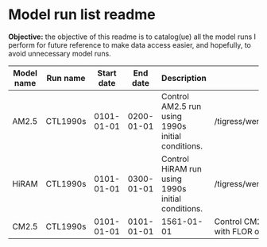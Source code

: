 # Model run list readme
**Objective:** the objective of this readme is to catalog(ue) all the model runs I perform for future reference to make data access easier, and hopefully, to avoid unnecessary model runs.

| Model name | Run name | Start date | End date | Description | Model configuation path | Data storage path  |
| ----------- | ------------ | ---------- | ---------- | ----------- | ---------- | -----------|
| AM2.5 | CTL1990s | 0101-01-01 | 0200-01-01 | Control AM2.5 run using 1990s initial conditions. | /tigress/wenchang/AM2.5/exp/CTL1990s | /tigress/wenchang/MODEL_OUT/AM2.5/CTL1990s_tigercpu_intelmpi_18_540PE |
| HiRAM | CTL1990s | 0101-01-01 | 0300-01-01 | Control HiRAM run using 1990s initial conditions. | /tigress/wenchang/HIRAM/exp/CTL1990s_v201910 | /tigress/wenchang/MODEL_OUT/HIRAM/CTL1990s_v201910_tigercpu_intelmpi_18_540PE |
| CM2.5 | CTL1990s | 0101-01-01 | 0101-01-01 | 1561-01-01 | Control CM2.5 run using 1990s initial conditions with FLOR ocean component. | /tigress/wenchang/CM2.5_tiger2_wy/CM2.5/exp/CTL1990_v201905 | /tigress/wenchang/MODEL_OUT/CTL1990_v201905_tigercpu_intelmpi_18_576PE
